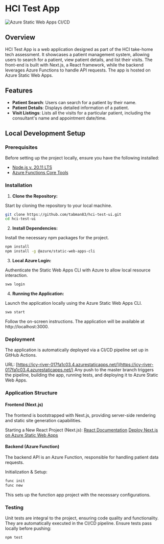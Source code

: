 # HCI Test App

![Azure Static Web Apps CI/CD](https://github.com/tabman83/hci-test-ui/actions/workflows/azure-static-web-apps-icy-river-017fa1c03.yml/badge.svg?branch=master)

## Overview

HCI Test App is a web application designed as part of the HCI take-home tech assessment. It showcases a patient management system, allowing users to search for a patient, view patient details, and list their visits. The front-end is built with Next.js, a React framework, while the backend leverages Azure Functions to handle API requests. The app is hosted on Azure Static Web Apps.

## Features

- **Patient Search**: Users can search for a patient by their name.
- **Patient Details**: Displays detailed information of a patient.
- **Visit Listings**: Lists all the visits for a particular patient, including the consultant's name and appointment date/time.

## Local Development Setup

### Prerequisites

Before setting up the project locally, ensure you have the following installed:
- [Node.js v. 20.11 LTS](https://nodejs.org/en/download)
- [Azure Functions Core Tools](https://learn.microsoft.com/en-us/azure/azure-functions/functions-run-local?tabs=windows%2Cisolated-process%2Cnode-v4%2Cpython-v2%2Chttp-trigger%2Ccontainer-apps&pivots=programming-language-csharp#install-the-azure-functions-core-tools)

### Installation

1. **Clone the Repository:**
   
Start by cloning the repository to your local machine.

```bash
git clone https://github.com/tabman83/hci-test-ui.git
cd hci-test-ui
```

2. **Install Dependencies:**

Install the necessary npm packages for the project.

```bash
npm install
npm install -g @azure/static-web-apps-cli
```

3. **Local Azure Login:**

Authenticate the Static Web Apps CLI with Azure to allow local resource interaction.

```bash
swa login
```

4. **Running the Application:**

Launch the application locally using the Azure Static Web Apps CLI.

```bash
swa start
```

Follow the on-screen instructions. The application will be available at http://localhost:3000.

### Deployment
The application is automatically deployed via a CI/CD pipeline set up in GitHub Actions.

URL: [https://icy-river-017fa1c03.4.azurestaticapps.net/](https://icy-river-017fa1c03.4.azurestaticapps.net/)
Any push to the master branch triggers the pipeline, building the app, running tests, and deploying it to Azure Static Web Apps.

### Application Structure

#### Frontend (Next.js)
The frontend is bootstrapped with Next.js, providing server-side rendering and static site generation capabilities.

Starting a New React Project (Next.js):
[React Documentation](https://react.dev/learn/start-a-new-react-project)
[Deploy Next.js on Azure Static Web Apps](https://learn.microsoft.com/en-us/azure/static-web-apps/deploy-nextjs-hybrid)

#### Backend (Azure Function)
The backend API is an Azure Function, responsible for handling patient data requests.

Initialization & Setup:
```bash
func init
func new 
```

This sets up the function app project with the necessary configurations.

### Testing
Unit tests are integral to the project, ensuring code quality and functionality. They are automatically executed in the CI/CD pipeline. Ensure tests pass locally before pushing:
```bash
npm test
```
